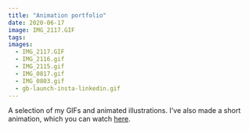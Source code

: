 ```yaml
---
title: "Animation portfolio"
date: 2020-06-17
image: IMG_2117.GIF
tags:
images:
  - IMG_2117.GIF
  - IMG_2116.gif
  - IMG_2115.gif
  - IMG_0817.gif
  - IMG_0803.gif
  - gb-launch-insta-linkedin.gif
---
```


A selection of my GIFs and animated illustrations. I've also made a short animation, which you can watch [here](https://youtu.be/1xTG7gBQeDM).